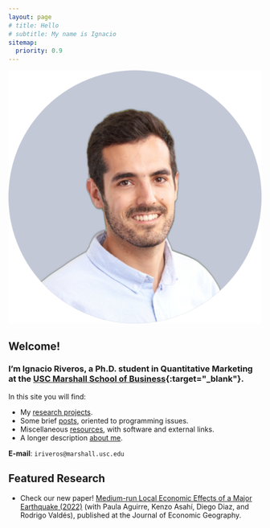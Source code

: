 ```yaml
---
layout: page
# title: Hello
# subtitle: My name is Ignacio
sitemap:
  priority: 0.9
---
```


<img src="/assets/images/profile-pic-1.png" id="about-img">

## Welcome!
### I’m Ignacio Riveros, a Ph.D. student in Quantitative Marketing at the [USC Marshall School of Business](https://www.marshall.usc.edu){:target="_blank"}.

<!-- Descripción sobre mis research interests -->

In this site you will find: 
- My [research projects]({{site.baseurl}}/research). 
- Some brief [posts]({{site.baseurl}}/posts), oriented to programming issues. 
- Miscellaneous [resources]({{site.baseurl}}/resources), with software and external links.
- A longer description [about me]({{site.baseurl}}/about).

**E-mail**: `iriveros@marshall.usc.edu`

## Featured Research
- Check our new paper! [Medium-run Local Economic Effects of a Major Earthquake (2022)]({{site.baseurl}}/research) (with Paula Aguirre, Kenzo Asahí, Diego Diaz, and Rodrigo Valdés), published at the Journal of Economic Geography.
